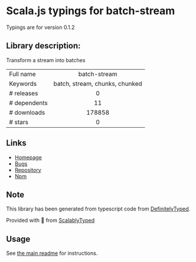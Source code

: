 
# Scala.js typings for batch-stream

Typings are for version 0.1.2

## Library description:
Transform a stream into batches

|                    |                 |
| ------------------ | :-------------: |
| Full name          | batch-stream |
| Keywords           | batch, stream, chunks, chunked |
| # releases         | 0 |
| # dependents       | 11 |
| # downloads        | 178858 |
| # stars            | 0 |

## Links
- [Homepage](https://github.com/segmentio/batch-stream#readme)
- [Bugs](https://github.com/segmentio/batch-stream/issues)
- [Repository](https://github.com/segmentio/batch-stream)
- [Npm](https://www.npmjs.com/package/batch-stream)
    


## Note
This library has been generated from typescript code from [DefinitelyTyped](https://definitelytyped.org).

Provided with :purple_heart: from [ScalablyTyped](https://github.com/oyvindberg/ScalablyTyped)

## Usage
See [the main readme](../../readme.md) for instructions.


